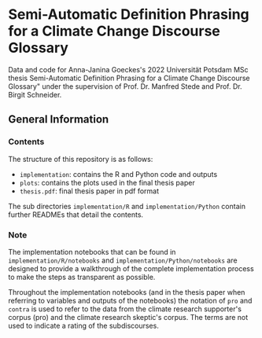 # Semi-Automatic Definition Phrasing for a Climate Change Discourse Glossary

Data and code for Anna-Janina Goeckes's 2022 Universität Potsdam MSc thesis Semi-Automatic Definition Phrasing for a Climate Change Discourse Glossary" under the supervision of Prof. Dr. Manfred Stede and Prof. Dr. Birgit Schneider.

## General Information

### Contents
The structure of this repository is as follows:

- `implementation`: contains the R and Python code and outputs 
- `plots`: contains the plots used in the final thesis paper
- `thesis.pdf`: final thesis paper in pdf format

The sub directories `implementation/R` and `implementation/Python` contain further READMEs that detail the contents.

### Note
The implementation notebooks that can be found in `implementation/R/notebooks` and `implementation/Python/notebooks` are designed to provide a walkthrough of the complete implementation process to make the steps as transparent as possible. 

Throughout the implementation notebooks (and in the thesis paper when referring to variables and outputs of the notebooks) the notation of `pro` and `contra` is used to refer to the data from the climate research supporter's corpus (pro) and the climate research skeptic's corpus. The terms are not used to indicate a rating of the subdiscourses. 

